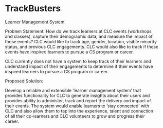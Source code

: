 # TrackBusters

Learner Management System

Problem Statement:
How do we track learners at CLC events (workshops and classes), capture their demographic data, and measure the impact of these events? CLC would like to track age, gender, location, visible minority status, and previous CLC engagements. CLC would also like to track if these events have inspired learners to pursue a CS program or career.

CLC currently does not have a system to keep track of their learners and understand impact of their engagements to determine if their events have inspired learners to pursue a CS program or career.

Proposed Solution:

Develop a reliable and extensible ‘learner management system’ that provides functionality for CLC to generate insights about their users and provides ability to administer, track and report the delivery and impact of their events. The system would enable learners to ‘stay connected’ with CLC and also allow them to tap into the experience, talent and connection of all their co-learners and CLC volunteers to grow and progress their career.
